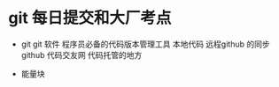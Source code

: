 # git 每日提交和大厂考点


- git
    git 软件
    程序员必备的代码版本管理工具
    本地代码 远程github 的同步
    github 代码交友网 代码托管的地方

- 能量块
    